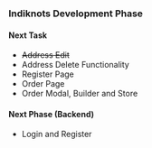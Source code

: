 ### Indiknots Development Phase
#### Next Task
* ~~Address Edit~~
* Address Delete Functionality
* Register Page
* Order Page
* Order Modal, Builder and Store

#### Next Phase (Backend)
* Login and Register